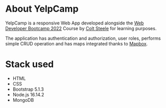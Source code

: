 # About YelpCamp
YelpCamp is a responsive Web App developed alongside the <a href="https://www.udemy.com/course/the-web-developer-bootcamp/">Web Developer Bootcamp 2022</a> Course by <a href="https://www.udemy.com/user/coltsteele/">Colt Steele</a> for learning purposes. 

The application has authentication and authorization, user roles, performs simple CRUD operation and has maps integrated thanks to <a href="https://www.mapbox.com/">Mapbox</a>.

# Stack used
* HTML
* CSS
* Bootstrap 5.1.3
* Node.js 16.14.2
* MongoDB
